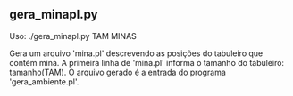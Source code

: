 ## gera_minapl.py

Uso: ./gera_minapl.py TAM MINAS

Gera um arquivo 'mina.pl' descrevendo as posições do tabuleiro que contém mina.
A primeira linha de 'mina.pl' informa o tamanho do tabuleiro:
	tamanho(TAM).
O arquivo gerado é a entrada do programa 'gera_ambiente.pl'.